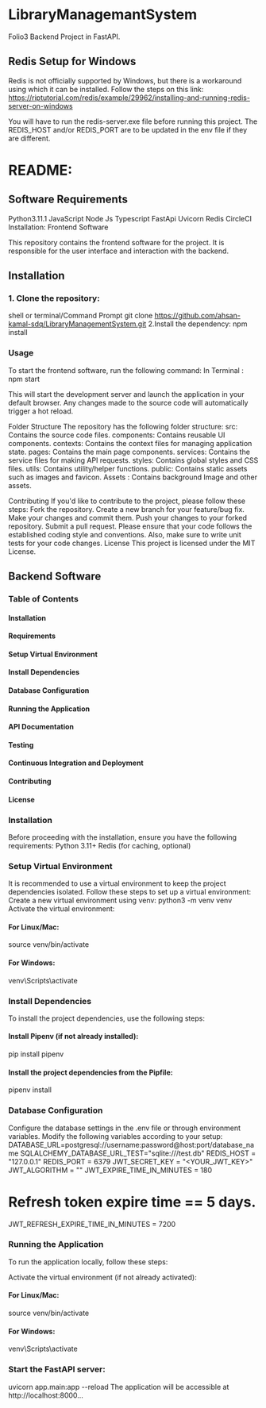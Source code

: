 # LibraryManagemantSystem

Folio3 Backend Project in FastAPI.

## Redis Setup for Windows

Redis is not officially supported by Windows, but there is a workaround using which it can be installed.
Follow the steps on this link: https://riptutorial.com/redis/example/29962/installing-and-running-redis-server-on-windows

You will have to run the redis-server.exe file before running this project. The REDIS_HOST and/or REDIS_PORT are to be updated in the env file if they are different.


# README:
## Software Requirements

Python3.11.1
JavaScript
Node Js
Typescript
FastApi
Uvicorn
Redis
CircleCI
Installation:
Frontend Software

This repository contains the frontend software for the project. It is responsible for the user interface and interaction with the backend.

## Installation

### 1. Clone the repository:
shell or terminal/Command Prompt
 git clone https://github.com/ahsan-kamal-sdq/LibraryManagementSystem.git
2.Install the dependency:
npm install


### Usage
To start the frontend software, run the following command:
In Terminal : 
npm start

This will start the development server and launch the application in your default browser. Any changes made to the source code will automatically trigger a hot reload.

Folder Structure
The repository has the following folder structure:
src: Contains the source code files.
components: Contains reusable UI components.
contexts: Contains the context files for managing application state.
pages: Contains the main page components.
services: Contains the service files for making API requests.
styles: Contains global styles and CSS files.
utils: Contains utility/helper functions.
public: Contains static assets such as images and favicon.
Assets : Contains background Image and other assets.

Contributing
If you'd like to contribute to the project, please follow these steps:
Fork the repository.
Create a new branch for your feature/bug fix.
Make your changes and commit them.
Push your changes to your forked repository.
Submit a pull request.
Please ensure that your code follows the established coding style and conventions. Also, make sure to write unit tests for your code changes.
License
This project is licensed under the MIT License.

## Backend Software

### Table of Contents
#### Installation
#### Requirements

#### Setup Virtual Environment
#### Install Dependencies
#### Database Configuration
#### Running the Application
#### API Documentation
#### Testing
#### Continuous Integration and Deployment
#### Contributing
#### License

### Installation
Before proceeding with the installation, ensure you have the following requirements:
Python 3.11+
Redis (for caching, optional)
### Setup Virtual Environment
It is recommended to use a virtual environment to keep the project dependencies isolated. Follow these steps to set up a virtual environment:
Create a new virtual environment using venv:
python3 -m venv venv
Activate the virtual environment:

#### For Linux/Mac:
source venv/bin/activate

#### For Windows:
venv\Scripts\activate

### Install Dependencies
To install the project dependencies, use the following steps:

#### Install Pipenv (if not already installed):
pip install pipenv

#### Install the project dependencies from the Pipfile:
pipenv install

### Database Configuration
Configure the database settings in the .env file or through environment variables. Modify the following variables according to your setup:
DATABASE_URL=postgresql://username:password@host:port/database_name
SQLALCHEMY_DATABASE_URL_TEST="sqlite:///test.db"
REDIS_HOST = "127.0.0.1"
REDIS_PORT = 6379
JWT_SECRET_KEY = "<YOUR_JWT_KEY>"
JWT_ALGORITHM = "<ANY ALGORITHM>"
JWT_EXPIRE_TIME_IN_MINUTES = 180
# Refresh token expire time == 5 days.
JWT_REFRESH_EXPIRE_TIME_IN_MINUTES = 7200

### Running the Application
To run the application locally, follow these steps:

Activate the virtual environment (if not already activated):

#### For Linux/Mac:
source venv/bin/activate
#### For Windows:
venv\Scripts\activate

### Start the FastAPI server:
uvicorn app.main:app --reload
The application will be accessible at http://localhost:8000...
